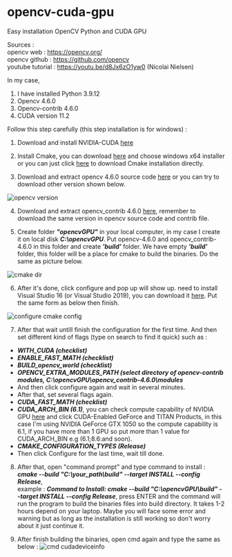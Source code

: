 # opencv-cuda-gpu
Easy installation OpenCV Python and CUDA GPU

Sources :  
opencv web : https://opencv.org/  
opencv github : https://github.com/opencv  
youtube tutorial : https://youtu.be/d8Jx6zO1yw0 (Nicolai Nielsen)

In my case, 
1. I have installed Python 3.9.12
2. Opencv 4.6.0
3. Opencv-contrib 4.6.0
4. CUDA version 11.2

Follow this step carefully (this step installation is for windows) :
1. Download and install NVIDIA-CUDA [here](https://developer.nvidia.com/cuda-downloads?target_os=Windows&target_arch=x86_64&target_version=10&target_type=exe_local)

2. Install Cmake, you can download [here](https://cmake.org/download/) and choose windows x64 installer or you can just click [here](https://github.com/Kitware/CMake/releases/download/v3.26.3/cmake-3.26.3-windows-x86_64.msi) to download Cmake installation directly.

3. Download and extract opencv 4.6.0 source code [here](https://github.com/opencv/opencv/archive/refs/tags/4.6.0.zip) or you can try to download other version shown below.  

![opencv version](https://github.com/amnaduny/opencv-cuda-gpu/assets/117987126/d2021d3e-c49b-4b9d-ab62-802b508b499b)

4. Download and extract opencv_contrib 4.6.0 [here](https://github.com/opencv/opencv_contrib/archive/refs/tags/4.6.0.zip), remember to download the same version in opencv source code and contrib file.

5. Create folder ***"opencvGPU"*** in your local computer, in my case I create it on local disk ***C:\opencvGPU***. Put opencv-4.6.0 and opencv_contrib-4.6.0 in this folder and create ***'build'*** folder. We have empty ***'build'*** folder, this folder will be a place for cmake to build the binaries. Do the same as picture below.

![cmake dir](https://github.com/amnaduny/opencv-cuda-gpu/assets/117987126/0ecd0a13-df68-4716-9fb9-e26ac0fdcf20)

6. After it's done, click configure and pop up will show up. need to install Visual Studio 16 (or Visual Studio 2019), you can download it [here](https://visualstudio.microsoft.com/vs/older-downloads/). Put the same form as below then finish.

![configure cmake config](https://github.com/amnaduny/opencv-cuda-gpu/assets/117987126/d7b8b84e-1600-4149-adbb-9c004463c76b)

7. After that wait untill finish the configuration for the first time. And then set different kind of flags (type on search to find it quick) such as :
- ***WITH_CUDA (checklist)***
- ***ENABLE_FAST_MATH (checklist)***
- ***BUILD_opencv_world (checklist)***
- ***OPENCV_EXTRA_MODULES_PATH (select directory of opencv-contrib modules, C:\opencvGPU\opencv_contrib-4.6.0\modules***
- And then click configure again and wait in several minutes.
- After that, set several flags again.
- ***CUDA_FAST_MATH (checklist)***
- ***CUDA_ARCH_BIN (6.1)***, you can check compute capability of NVIDIA GPU [here](https://developer.nvidia.com/cuda-gpus) and click CUDA-Enabled GeForce and TITAN Products, in this case I'm using NVIDIA GeForce GTX 1050 so the compute capability is 6.1, if you have more than 1 GPU so put more than 1 value for CUDA_ARCH_BIN e.g (6.1;8.6:and soon).
- ***CMAKE_CONFIGURATION_TYPES (Release)***
- Then click Configure for the last time, wait till done.

8. After that, open "command prompt" and type command to install : ***cmake --build "C:\your_path\build" --target INSTALL --config Release***,  
example : ***Command to Install: cmake --build "C:\opencvGPU\build" --target INSTALL --config Release***, press ENTER and the command will run the program to build the binaries files into build directory. It takes 1-2 hours depend on your laptop. Maybe you will face some error and warning but as long as the installation is still working so don't worry about it just continue it.

9. After finish building the binaries, open cmd again and type the same as below :
![cmd cudadeviceinfo](https://github.com/amnaduny/opencv-cuda-gpu/assets/117987126/7a180e14-b9a8-43b3-b81a-86c708353d07)



